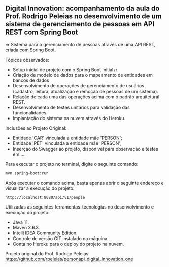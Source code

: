 <h2>Digital Innovation: acompanhamento da aula do Prof. Rodrigo Peleias no desenvolvimento de um sistema de gerenciamento de pessoas em API REST com Spring Boot</h2>

=> Sistema para o gerenciamento de pessoas através de uma API REST, criada com Spring Boot.

Tópicos observados:

* Setup inicial de projeto com o Spring Boot Initialzr 
* Criação de modelo de dados para o mapeamento de entidades em bancos de dados
* Desenvolvimento de operações de gerenciamento de usuários (cadastro, leitura, atualização e remoção de pessoas de um sistema).
* Relação de cada uma das operações acima com o padrão arquitetural REST.
* Desenvolvimento de testes unitários para validação das funcionalidades.
* Implantação do sistema na nuvem através do Heroku.

Inclusões ao Projeto Original:

* Entidade 'CAR' vinculada a entidade mãe 'PERSON';
* Entidade 'PET' vinculada a entidade mãe 'PERSON';
* Inserção do Swagger ao projeto, disponível para observação e testes em ....

Para executar o projeto no terminal, digite o seguinte comando:

```shell script
mvn spring-boot:run 
```

Após executar o comando acima, basta apenas abrir o seguinte endereço e visualizar a execução do projeto:

```
http://localhost:8080/api/v1/people
```

Utilizadas as seguintes ferramentas-tecnologias no desenvolvimento e execução do projeto:

* Java 11.
* Maven 3.6.3.
* Intellj IDEA Community Edition.
* Controle de versão GIT instalado na máquina.
* Conta no Heroku para o deploy do projeto na nuvem.

Projeto original do Prof. Rodrigo Peleias: https://github.com/rpeleias/personapi_digital_innovation_one



